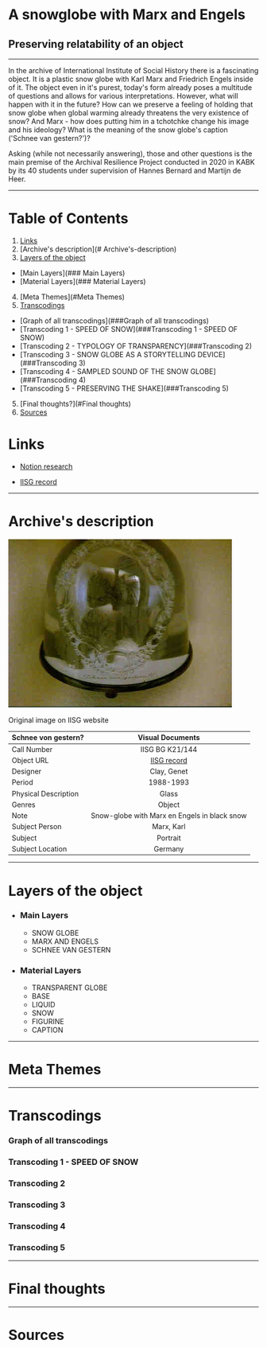 # A snowglobe with Marx and Engels
## Preserving relatability of an object

***

In the archive of International Institute of Social History there is a fascinating object. It is a plastic snow globe with Karl Marx and Friedrich Engels inside of it. The object even in it's purest, today's form already poses a multitude of questions and allows for various interpretations. However, what will happen with it in the future? How can we preserve a feeling of holding that snow globe when global warming already threatens the very existence of snow? And Marx - how does putting him in a tchotchke change his image and his ideology? What is the meaning of the snow globe's caption ('Schnee van gestern?')?

Asking (while not necessarily answering), those and other questions is the main premise of the Archival Resilience Project conducted in 2020 in KABK by its 40 students under supervision of Hannes Bernard and Martijn de Heer.

***

# Table of Contents

1. [Links](#Links)
2. [Archive's description](# Archive's-description)
3. [Layers of the object](#Layers-of-the-object)
  - [Main Layers](### Main Layers)
  - [Material Layers](### Material Layers)
4. [Meta Themes](#Meta Themes)
5. [Transcodings](#Transcodings)
  - [Graph of all transcodings](###Graph of all transcodings)
  - [Transcoding 1 - SPEED OF SNOW](###Transcoding 1 - SPEED OF SNOW)
  - [Transcoding 2 - TYPOLOGY OF TRANSPARENCY](###Transcoding 2)
  - [Transcoding 3 - SNOW GLOBE AS A STORYTELLING DEVICE](###Transcoding 3)
  - [Transcoding 4 - SAMPLED SOUND OF THE SNOW GLOBE](###Transcoding 4)
  - [Transcoding 5 - PRESERVING THE SHAKE](###Transcoding 5)
5. [Final thoughts?](#Final thoughts)
6. [Sources](#Sources)


# Links

- [Notion research](https://www.notion.so/adapopovic/c28c5efb279243d5a5a3e5970b92a794?v=9ff0c4775286426a904d91e0b145b163)

- [IISG record](https://search.iisg.amsterdam/Record/991455)

***

# Archive's description

![Original image on IISG website](/assets/original.jpeg "Schnee von gestern?")

Original image on IISG website



| Schnee von gestern?     | Visual Documents |
| :---        |    :----:   |
| Call Number   | IISG BG K21/144    |
| Object URL   | [IISG record](https://search.iisg.amsterdam/Record/991455)   |
| Designer    | Clay, Genet      |
| Period  | 1988-1993       |
| Physical Description  | Glass     |
| Genres | Object      |
| Note | Snow-globe with Marx en Engels in black snow     |
| Subject Person | Marx, Karl |  Engels, Friedrich     |
| Subject   | Portrait      |
| Subject Location   | Germany     |

***

# Layers of the object

- ### Main Layers
  - SNOW GLOBE
  - MARX AND ENGELS
  - SCHNEE VAN GESTERN

- ### Material Layers
  - TRANSPARENT GLOBE
  - BASE
  - LIQUID
  - SNOW
  - FIGURINE
  - CAPTION

***

# Meta Themes

***

# Transcodings

### Graph of all transcodings

### Transcoding 1 - SPEED OF SNOW
### Transcoding 2
### Transcoding 3
### Transcoding 4
### Transcoding 5

***

# Final thoughts

***

# Sources
